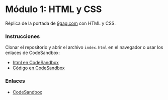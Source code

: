 # Módulo 1: HTML y CSS
Réplica de la portada de [9gag.com](https://9gag.com/) con HTML y CSS.

### Instrucciones
Clonar el repositorio y abrir el archivo `index.html` en el navegador o usar los enlaces de CodeSandbox:  
* [html en CodeSandbox](https://7l5h7d.csb.app/)
* [Código en CodeSandbox](https://codesandbox.io/s/7l5h7d)

### Enlaces
* [CodeSandbox](https://codesandbox.io/)
